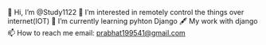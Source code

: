 👋 Hi, I’m @Study1122
👀 I’m interested in remotely control the things over internet(IOT)
🌱 I’m currently learning pyhton Django
🖋️ My work with django
📫 How to reach me email: prabhat199541@gmail.com


<!---
Study1122/Study1122 is a ✨ special ✨ repository because its `README.md` (this file) appears on your GitHub profile.
You can click the Preview link to take a look at your changes.
--->
